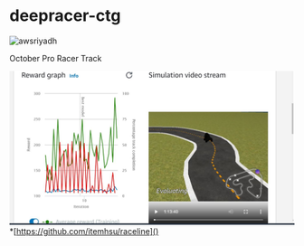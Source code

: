 # deepracer-ctg
![awsriyadh](https://github.com/riyadhuddin/deepracer-ctg/blob/main/img/octoberh2h.png)<p>October Pro Racer Track</p>
![awsdeepracerbangladesh](https://github.com/riyadhuddin/deepracer-ctg/blob/main/img/awsdeepoct.JPG)
*[https://github.com/itemhsu/raceline]()
